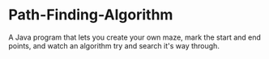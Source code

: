 # Path-Finding-Algorithm
A Java program that lets you create your own maze, mark the start and end points, and watch an algorithm try and search it's way through.
